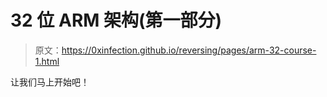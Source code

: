 # 32 位 ARM 架构(第一部分)

> 原文：<https://0xinfection.github.io/reversing/pages/arm-32-course-1.html>

让我们马上开始吧！